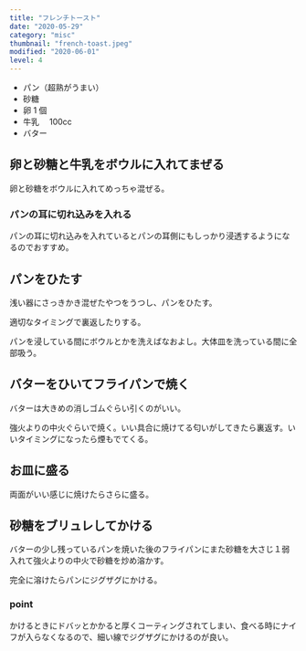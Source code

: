 ```yaml
---
title: "フレンチトースト"
date: "2020-05-29"
category: "misc"
thumbnail: "french-toast.jpeg"
modified: "2020-06-01"
level: 4
---
```


- パン（超熟がうまい）
- 砂糖
- 卵 1 個
- 牛乳　 100cc
- バター

## 卵と砂糖と牛乳をボウルに入れてまぜる

卵と砂糖をボウルに入れてめっちゃ混ぜる。

### パンの耳に切れ込みを入れる

パンの耳に切れ込みを入れているとパンの耳側にもしっかり浸透するようになるのでおすすめ。

## パンをひたす

浅い器にさっきかき混ぜたやつをうつし、パンをひたす。

適切なタイミングで裏返したりする。

パンを浸している間にボウルとかを洗えばなおよし。大体皿を洗っている間に全部吸う。

## バターをひいてフライパンで焼く

バターは大きめの消しゴムぐらい引くのがいい。

強火よりの中火ぐらいで焼く。いい具合に焼けてる匂いがしてきたら裏返す。いいタイミングになったら煙もでてくる。

## お皿に盛る

両面がいい感じに焼けたらさらに盛る。

## 砂糖をブリュレしてかける

バターの少し残っているパンを焼いた後のフライパンにまた砂糖を大さじ１弱入れて強火よりの中火で砂糖を炒め溶かす。

完全に溶けたらパンにジグザグにかける。

### point

かけるときにドバッとかかると厚くコーティングされてしまい、食べる時にナイフが入らなくなるので、細い線でジグザグにかけるのが良い。
